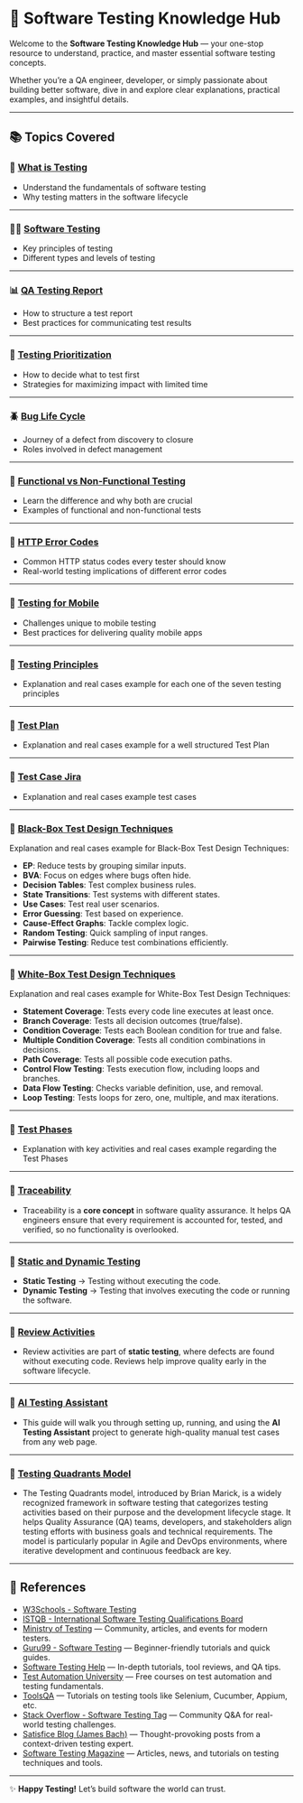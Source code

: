 # 🧪 Software Testing Knowledge Hub

Welcome to the **Software Testing Knowledge Hub** — your one-stop resource to understand, practice, and master essential software testing concepts.

Whether you’re a QA engineer, developer, or simply passionate about building better software, dive in and explore clear explanations, practical examples, and insightful details.

---

## 📚 Topics Covered

### 🚀 [What is Testing](what_is_testing.md)

- Understand the fundamentals of software testing
- Why testing matters in the software lifecycle

---

### 🕵️‍♂️ [Software Testing](softwareTesting.md)

- Key principles of testing
- Different types and levels of testing

---

### 📊 [QA Testing Report](qaTestingReport.md)

- How to structure a test report
- Best practices for communicating test results

---

### 🎯 [Testing Prioritization](prioritization.md)

- How to decide what to test first
- Strategies for maximizing impact with limited time

---

### 🪲 [Bug Life Cycle](bugLifeCycle.md)

- Journey of a defect from discovery to closure
- Roles involved in defect management

---

### 🧩 [Functional vs Non-Functional Testing](functNonFunct.md)

- Learn the difference and why both are crucial
- Examples of functional and non-functional tests

---

### 🔗 [HTTP Error Codes](errorCodesHTTP.md)

- Common HTTP status codes every tester should know
- Real-world testing implications of different error codes

---

### 📱 [Testing for Mobile](mobileTestTools.md)

- Challenges unique to mobile testing
- Best practices for delivering quality mobile apps

---

### 📱 [Testing Principles](testingPrinciples.md)

- Explanation and real cases example for each one of the seven testing principles

---

### 📱 [Test Plan](testPlan.md)

- Explanation and real cases example for a well structured Test Plan

---

### 📱 [Test Case Jira](testCaseJira.md)

- Explanation and real cases example test cases

---

### 📱 [Black-Box Test Design Techniques](blackBoxTesting.md)

Explanation and real cases example for Black-Box Test Design Techniques:

- **EP**: Reduce tests by grouping similar inputs.
- **BVA**: Focus on edges where bugs often hide.
- **Decision Tables**: Test complex business rules.
- **State Transitions**: Test systems with different states.
- **Use Cases**: Test real user scenarios.
- **Error Guessing**: Test based on experience.
- **Cause-Effect Graphs**: Tackle complex logic.
- **Random Testing**: Quick sampling of input ranges.
- **Pairwise Testing**: Reduce test combinations efficiently.

---

### 📱 [White-Box Test Design Techniques](whiteBoxTesting.md)

Explanation and real cases example for White-Box Test Design Techniques:

- **Statement Coverage**: Tests every code line executes at least once.
- **Branch Coverage**: Tests all decision outcomes (true/false).
- **Condition Coverage**: Tests each Boolean condition for true and false.
- **Multiple Condition Coverage**: Tests all condition combinations in decisions.
- **Path Coverage**: Tests all possible code execution paths.
- **Control Flow Testing**: Tests execution flow, including loops and branches.
- **Data Flow Testing**: Checks variable definition, use, and removal.
- **Loop Testing**: Tests loops for zero, one, multiple, and max iterations.

---

### 📱 [Test Phases](testPhases.md)

- Explanation with key activities and real cases example regarding the Test Phases

---

### 📱 [Traceability](traceability.md)

- Traceability is a **core concept** in software quality assurance. It helps QA engineers ensure that every requirement is accounted for, tested, and verified, so no functionality is overlooked.

---

### 📱 [Static and Dynamic Testing](staticVsDynamicTesting.md)

- **Static Testing** → Testing without executing the code.
- **Dynamic Testing** → Testing that involves executing the code or running the software.

---

### 📱 [Review Activities](reviewActivities.md)

- Review activities are part of **static testing**, where defects are found without executing code. Reviews help improve quality early in the software lifecycle.

---

### 📱 [AI Testing Assistant](aiTestingAssistant.md)

- This guide will walk you through setting up, running, and using the **AI Testing Assistant** project to generate high-quality manual test cases from any web page.

---

### 📱 [Testing Quadrants Model](testingQuadrantsModel.md)

- The Testing Quadrants model, introduced by Brian Marick, is a widely recognized framework in software testing that categorizes testing activities based on their purpose and the development lifecycle stage. It helps Quality Assurance (QA) teams, developers, and stakeholders align testing efforts with business goals and technical requirements. The model is particularly popular in Agile and DevOps environments, where iterative development and continuous feedback are key.

---

## 🔖 References

- [W3Schools - Software Testing](https://www.w3schools.in/software-testing/tutorials/)
- [ISTQB - International Software Testing Qualifications Board](https://www.istqb.org/)
- [Ministry of Testing](https://www.ministryoftesting.com/) — Community, articles, and events for modern testers.
- [Guru99 - Software Testing](https://www.guru99.com/software-testing.html) — Beginner-friendly tutorials and quick guides.
- [Software Testing Help](https://www.softwaretestinghelp.com/) — In-depth tutorials, tool reviews, and QA tips.
- [Test Automation University](https://testautomationu.applitools.com/) — Free courses on test automation and testing fundamentals.
- [ToolsQA](https://www.toolsqa.com/) — Tutorials on testing tools like Selenium, Cucumber, Appium, etc.
- [Stack Overflow - Software Testing Tag](https://stackoverflow.com/questions/tagged/software-testing) — Community Q&A for real-world testing challenges.
- [Satisfice Blog (James Bach)](http://www.satisfice.com/blog/) — Thought-provoking posts from a context-driven testing expert.
- [Software Testing Magazine](https://www.softwaretestingmagazine.com/) — Articles, news, and tutorials on testing techniques and tools.

---

✨ **Happy Testing!** Let’s build software the world can trust.
